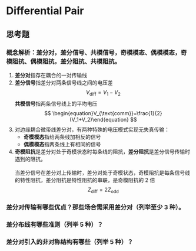# Differential Pair

## 思考题

### 概念解析：差分对，差分信号、共模信号，奇模模态、偶模模态，奇模阻抗、偶模阻抗，差分阻抗、共模阻抗。

1. **差分对**指存在耦合的一对传输线
1. **差分信号**指差分对两条信号线之间的电压差
   $$
   \begin{equation}V_{\text{diff}}=V_1-V_2\end{equation}
   $$
   **共模信号**指两条信号线上的平均电压
   $$
   \begin{equation}V_{\text{comm}}=\frac{1}{2}(V_1+V_2)\end{equation}
   $$
1. 对边缘耦合微带线差分对，有两种特殊的电压模式实现无失真传输：
   - **奇模模态**指给两条线加相反的信号
   - **偶模模态**指两条线上有相同的信号
1. **奇模阻抗**是差分对处于奇模状态时每条线的阻抗，**差分阻抗**是差分信号传输时遇到的阻抗。<br></br>
   当差分信号在差分对上传输时，差分对处于奇模状态，奇模阻抗是每条信号线的特性阻抗，差分阻抗是特性阻抗的串联，是奇模阻抗的 2 倍
   $$
   \begin{equation}Z_{\text{diff}}=2Z_{\text{odd}}\end{equation}
   $$

### 差分对传输有哪些优点？那些场合需采用差分对（列举至少 3 种）。

### 差分布线有哪些准则（列举 5 种）？

### 差分对引入的非对称结构有哪些（列举 5 种）？
